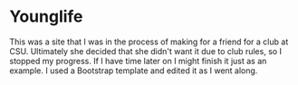 # Younglife

This was a site that I was in the process of making for a friend for a club at CSU. Ultimately she decided that she didn't want it due to club rules, so I stopped my progress. If I have time later on I might finish it just as an example. I used a Bootstrap template and edited it as I went along.
